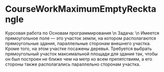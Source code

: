 # CourseWorkMaximumEmptyRecktangle
 Курсовая работа по Основам программирования \n
 Задача: \n
 Имеется прямоугольное поле — это участок земли, на котором располагаются прямоугольные здания, параллельные сторонам внешнего участка. Кроме того, на этом участке посажены деревья. Требуется выбрать прямоугольный участок максимальной площади для здания так, чтобы он был построен не ближе чем на метр ко всем препятствиям, а его стороны также располагались параллельно сторонам участка.